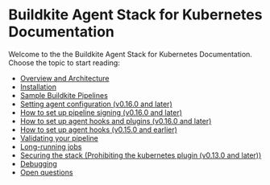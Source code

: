 # Buildkite Agent Stack for Kubernetes Documentation

Welcome to the the Buildkite Agent Stack for Kubernetes Documentation.
Choose the topic to start reading:

-   [Overview and Architecture](overview_and_architecture.md)
-   [Installation](installation.md)
-   [Sample Buildkite Pipelines](sample_pipelines.md)
-   [Setting agent configuration (v0.16.0 and later)](agent_configuration.md)
-   [How to set up pipeline signing (v0.16.0 and later)](pipeline_signing.md)
-   [How to set up agent hooks and plugins (v0.16.0 and later)](hooks_and_plugins_new.md)
-   [How to set up agent hooks (v0.15.0 and earlier)](hooks_and_plugins_old.md)
-   [Validating your pipeline](pipeline_validation.md)
-   [Long-running jobs](long_running_jobs.md)
-   [Securing the stack (Prohibiting the kubernetes plugin (v0.13.0 and later))](securing_stack.md)
-   [Debugging](debugging.md)
-   [Open questions](further_work.md)
